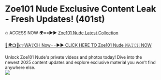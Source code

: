 # Zoe101 Nude Exclusive Content Leak - Fresh Updates! (401st)

🔥 ACCESS NOW 🌍==►► <a href="https://tinyurl.com/yc657z5k" rel="nofollow">Zoe101 Nude Latest Collection</a>
<br><br>
[🔴🌍📺📱👉WA𝚃CH Now==►► CLICK HERE TO Zoe101 Nude 𝚆𝙰𝚃𝙲𝙷 NOW](https://tinyurl.com/yc657z5k)
<br><br>
Unlock Zoe101 Nude's private videos and photos today! Dive into the newest 2025 content updates and explore exclusive material you won’t find anywhere else.
<br>
<a href="https://tinyurl.com/yc657z5k" rel="nofollow" data-target="animated-image.originalLink"><img src="https://camo.githubusercontent.com/8a4f000d20f83aca3bf7ec5f350d767afa0574a8a352519fd8cfa583a6f93a33/68747470733a2f2f692e696d6775722e636f6d2f644a486b345a712e676966" data-canonical-src="https://i.imgur.com/dJHk4Zq.gif" style="max-width: 100%; display: inline-block;" data-target="animated-image.originalImage"></a>
<br>

